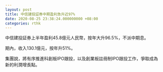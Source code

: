 ```yaml
---
layout: post
title: 中信建投証券中期盈利急升近97%
date: 2020-08-25 23:38:24.000000000 +08:00
categories: rthk
---
```


中信建投証券上半年盈利45.8億元人民幣，按年大升96.5%，不派中期息。

期內，收入130.1億元，按年升51%。

集團說，將有序推進科創板IPO跟投，以及創業板註冊制IPO跟投工作，爭取成為新的利潤增長點。
